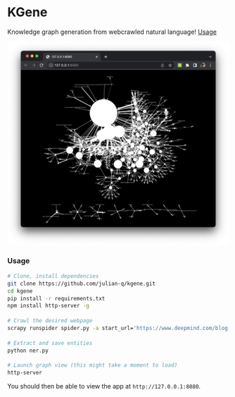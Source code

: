 # KGene

Knowledge graph generation from webcrawled natural language! [Usage](#Usage)

![](img/cover.png)

### Usage
```bash
# Clone, install dependencies
git clone https://github.com/julian-q/kgene.git
cd kgene
pip install -r requirements.txt
npm install http-server -g

# Crawl the desired webpage
scrapy runspider spider.py -a start_url='https://www.deepmind.com/blog' -o webcrawling/notes.jl

# Extract and save entities
python ner.py

# Launch graph view (this might take a moment to load)
http-server
```
You should then be able to view the app at `http://127.0.0.1:8080`.
